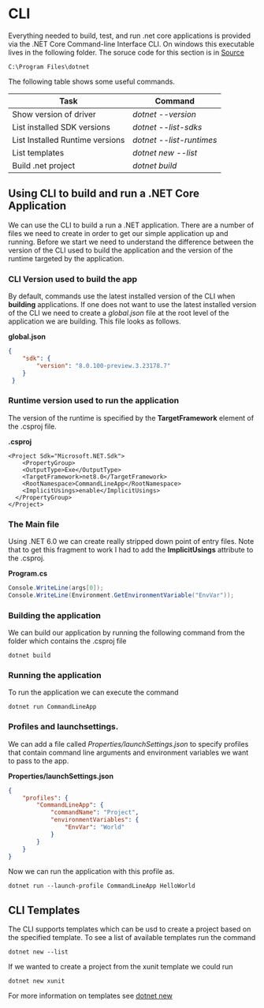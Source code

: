 
# CLI
Everything needed to build, test, and run .net core applications is provided via the .NET Core
Command-line Interface CLI. On windows this executable lives in the following folder. The soruce code for this section is in [Source](./src)

```
C:\Program Files\dotnet
```

The following table shows some useful commands. 

| Task                                   | Command                     |
| ---------------------------------------| ----------------------------|
| Show version of driver                 | *dotnet --version*          |
| List installed SDK versions            | *dotnet --list-sdks*        |
| List Installed Runtime versions        | *dotnet --list-runtimes*    |
| List templates                         | *dotnet new --list*         |
| Build .net project                     | *dotnet build*              |

## Using CLI to build and run a .NET Core Application
We can use the CLI to build a run a .NET application. There are a number of files we need to create in order to get our simple application up and running. Before we start we need to understand the difference between the version of the CLI used to build the application and the version of the runtime targeted by the application. 


### CLI Version used to build the app
By default, commands use the latest installed version of the CLI when **building** applications.
If one does not want to use the latest installed version of the CLI we need to create a
*global.json* file at the root level of the application we are building. This file looks as
follows. 

**global.json**

``` json
{
    "sdk": {
        "version": "8.0.100-preview.3.23178.7"
    }
 }

```

### Runtime version used to run the application
The version of the runtime is specified by the **TargetFramework** element of the .csproj file.

**.csproj**
```csproj
<Project Sdk="Microsoft.NET.Sdk">
	<PropertyGroup>
    <OutputType>Exe</OutputType>
    <TargetFramework>net8.0</TargetFramework>
    <RootNamespace>CommandLineApp</RootNamespace>
    <ImplicitUsings>enable</ImplicitUsings>
  </PropertyGroup>
</Project>

```


### The Main file 
Using .NET 6.0 we can create really stripped down point of entry files. Note that to get this fragment to work I had to add the **ImplicitUsings** attribute to the .csproj.

**Program.cs**
``` cs
Console.WriteLine(args[0]);
Console.WriteLine(Environment.GetEnvironmentVariable("EnvVar"));
```

### Building the application
We can build our application by running the following command from the folder which contains the .csproj file

```
dotnet build
```

### Running the application
To run the application we can execute the command 

```
dotnet run CommandLineApp
```

### Profiles and launchsettings. 
We can add a file called *Properties/launchSettings.json* to specify profiles that contain command line arguments and environment variables we want to pass to the app.

**Properties/launchSettings.json**
```json
{
    "profiles": {
        "CommandLineApp": {
            "commandName": "Project",
            "environmentVariables": {
                "EnvVar": "World"
            }
        }
    }
}
```

Now we can run the application with this profile as.

```
dotnet run --launch-profile CommandLineApp HelloWorld
```

## CLI Templates

The CLI supports templates which can be usd to create a project based on the specified template. To see a list of available templates run the command

```
dotnet new --list
```

If we wanted to create a project from the xunit template we could run 

```
dotnet new xunit 
```

For more information on templates see [dotnet new](https://docs.microsoft.com/en-us/dotnet/core/tools/dotnet-new)



